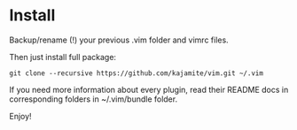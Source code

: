 # Install

Backup/rename (!) your previous .vim folder and vimrc files.

Then just install full package:

    git clone --recursive https://github.com/kajamite/vim.git ~/.vim


If you need more information about every plugin, read their README docs
in corresponding folders in ~/.vim/bundle folder.


Enjoy!


